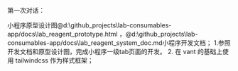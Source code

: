 第一次对话：

小程序原型设计图@d:\github_projects\lab-consumables-app/docs\lab_reagent_prototype.html ，@d:\github_projects\lab-consumables-app/docs\lab_reagent_system_doc.md小程序开发文档； 1.参照开发文档和原型设计图，完成小程序一级tab页面的开发。
2. 在 vant 的基础上使用 tailwindcss 作为样式框架；
